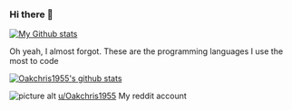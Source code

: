 ### Hi there 👋
[![My Github stats](https://github-readme-stats.vercel.app/api?username=Oakchris1955&theme=onedark)](https://github.com/anuraghazra/github-readme-stats&theme=onedark)

Oh yeah, I almost forgot. These are the programming languages I use the most to code

[![Oakchris1955's github stats](https://github-readme-stats.vercel.app/api/top-langs/?username=Oakchris1955&theme=onedark)](https://github.com/anuraghazra/github-readme-stats&theme=onedark)

![picture alt](https://img.shields.io/badge/Reddit-orange?logo=reddit&logoColor=white&style=for-the-badge)
[u/Oakchris1955](https://www.reddit.com/u/Oakchris1955) My reddit account
